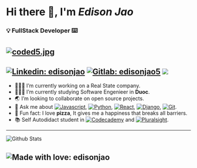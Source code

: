 # Hi there 👋, I'm *Edison Jao*
### 💡 FullStack Developer ⌨️

[![coded5.jpg](https://i.postimg.cc/hP6QyS7z/coded5.jpg)](https://postimg.cc/565tjWgb)
---
[![Linkedin: edisonjao](https://img.shields.io/badge/LinkedIn-0077B5?style=for-the-badge&logo=linkedin&logoColor=white&link=https://www.linkedin.com/in/edison-jao-44624718a/)](https://www.linkedin.com/in/edison-jao-44624718a/)
[![Gitlab: edisonjao5](https://img.shields.io/badge/GitLab-330F63?style=for-the-badge&logo=gitlab&logoColor=white&link=https://gitlab.com/EdisonJao5)](https://gitlab.com/EdisonJao5)
<a href="mailto:edisonjao5@protonmail.com"><img src="https://img.shields.io/badge/ProtonMail-8B89CC?style=for-the-badge&logo=protonmail&logoColor=white" target="_blank" /></a>
---

- 👨🏾‍💻 I’m currently working on a Real State company.
- 👨🏾‍🎓 I’m currently studying Software Engenieer in **Duoc**.
- 🌏 I’m looking to collaborate on open source projects.
- 📮 Ask me about [![Javascript](https://img.shields.io/badge/JavaScript-323330?style=flat-for-the-badge&logo=javascript&logoColor=F7DF1E&link=https://devdocs.io/javascript/)](https://devdocs.io/javascript/), [![Python](https://img.shields.io/badge/Python-14354C?style=flat-for-the-badge&logo=python&logoColor=white&link=https://www.python.org/)](https://www.python.org/), [![React](https://img.shields.io/badge/React-20232A?style=flat-for-the-badge&logo=react&logoColor=61DAFB&link=https://react.dev/)](https://react.dev/), [![Django](https://img.shields.io/badge/Django-092E20?style=flat-or-the-badge&logo=django&logoColor=white&link=https://docs.djangoproject.com/en/4.2/)](https://docs.djangoproject.com/en/4.2/), [![Git](https://img.shields.io/badge/GIT-E44C30?style=flat-for-the-badge&logo=git&logoColor=white&link=https://git-scm.com/doc)](https://git-scm.com/doc).
- 🧐 Fun fact: I love **pizza**, It gives me a happiness that breaks all barriers.
- 📚 Self Autodidact student in [![Codecademy](https://img.shields.io/badge/Codecademy-FFF0E5?style=flat-for-the-badge&logo=codecademy&logoColor=303347&link=https://www.codecademy.com/)](https://www.codecademy.com/) and [![Pluralsight](https://img.shields.io/badge/Pluralsight-F15B2A?style=flat-for-the-badge&logo=Pluralsight&logoColor=white&link=https://www.pluralsight.com/)](https://www.pluralsight.com/).

---
![Github Stats](https://github-readme-stats.vercel.app/api/top-langs/?username=edisonjao5&bg_color=90,100,040426,f0cd35&title_color=fff&text_color=fff)

![Made with love: edisonjao](http://ForTheBadge.com/images/badges/built-with-love.svg)
---

<!--
**edisonjao5/edisonjao5** is a ✨ _special_ ✨ repository because its `README.md` (this file) appears on your GitHub profile.

Here are some ideas to get you started:
[![Protonmail: edisonjao5](https://img.shields.io/badge/ProtonMail-8B89CC?style=for-the-badge&logo=protonmail&logoColor=white)](<a href="mailto:edisonjao5@protonmail.com"></a>)
-->
